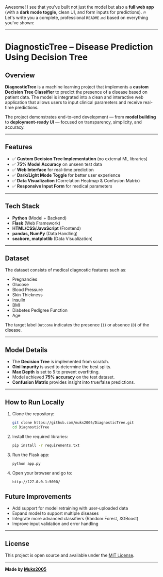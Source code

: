 Awesome! I see that you’ve built not just the model but also a **full web app** (with a **dark mode toggle**, clean UI, and form inputs for predictions). 🔥  
Let's write you a complete, professional `README.md` based on everything you've shown:

---

# DiagnosticTree – Disease Prediction Using Decision Tree
## Overview

**DiagnosticTree** is a machine learning project that implements a **custom Decision Tree Classifier** to predict the presence of a disease based on patient data. The model is integrated into a clean and interactive web application that allows users to input clinical parameters and receive real-time predictions.

The project demonstrates end-to-end development — from **model building** to **deployment-ready UI** — focused on transparency, simplicity, and accuracy.

---

## Features

- ✅ **Custom Decision Tree Implementation** (no external ML libraries)
- ✅ **75% Model Accuracy** on unseen test data
- ✅ **Web Interface** for real-time prediction
- ✅ **Dark/Light Mode Toggle** for better user experience
- ✅ **Data Visualization** (Correlation Heatmap & Confusion Matrix)
- ✅ **Responsive Input Form** for medical parameters

---

## Tech Stack

- **Python** (Model + Backend)
- **Flask** (Web Framework)
- **HTML/CSS/JavaScript** (Frontend)
- **pandas, NumPy** (Data Handling)
- **seaborn, matplotlib** (Data Visualization)

---

## Dataset

The dataset consists of medical diagnostic features such as:
- Pregnancies
- Glucose
- Blood Pressure
- Skin Thickness
- Insulin
- BMI
- Diabetes Pedigree Function
- Age

The target label `Outcome` indicates the presence (`1`) or absence (`0`) of the disease.

---

## Model Details

- The **Decision Tree** is implemented from scratch.
- **Gini Impurity** is used to determine the best splits.
- **Max Depth** is set to 5 to prevent overfitting.
- Model achieved **75% accuracy** on the test dataset.
- **Confusion Matrix** provides insight into true/false predictions.

---

## How to Run Locally

1. Clone the repository:
   ```bash
   git clone https://github.com/muks2005/DiagnosticTree.git
   cd DiagnosticTree
   ```

2. Install the required libraries:
   ```bash
   pip install -r requirements.txt
   ```

3. Run the Flask app:
   ```bash
   python app.py
   ```

4. Open your browser and go to:
   ```
   http://127.0.0.1:5000/
   ```


## Future Improvements

- Add support for model retraining with user-uploaded data
- Expand model to support multiple diseases
- Integrate more advanced classifiers (Random Forest, XGBoost)
- Improve input validation and error handling

---

## License

This project is open source and available under the [MIT License](LICENSE).

---

**Made  by [Muks2005](https://github.com/muks2005)**






